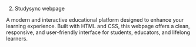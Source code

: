 2) Studysync webpage

 A modern and interactive educational platform designed to enhance your learning experience. Built with HTML and CSS, this webpage offers a clean, responsive, and user-friendly interface for students, educators, and lifelong learners.
